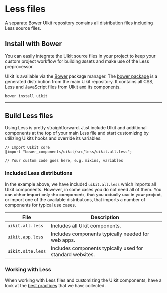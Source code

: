 # Less files

<p class="uk-text-lead">A separate Bower UIkit repository contains all distribution files including Less source files.</p>

## Install with Bower

You can easily integrate the UIkit source files in your project to keep your custom project workflow for building assets and make use of the Less preprocessor.

UIkit is available via the [Bower](http://bower.io/) package manager. The [bower package](https://github.com/uikit/bower-uikit) is a generated distribution from the main UIkit repository. It contains all CSS, Less and JavaScript files from UIkit and its components.

```sh
bower install uikit
```

***

## Build Less files

Using Less is pretty straightforward. Just include UIkit and additional components at the top of your main Less file and start customizing by utilizing UIkits hooks and override its variables.

```
// Import UIkit core
@import "bower_components/uikit/src/less/uikit.all.less";

// Your custom code goes here, e.g. mixins, variables
```

### Included Less distributions

In the example above, we have included `uikit.all.less` which imports all UIkit components. However, in some cases you do not need all of them. You can either import only the components, that you actually use in your project, or import one of the available distributions, that imports a number of components for typical use cases.

| File | Description |
| ---- | ----------- |
| `uikit.all.less`  | Includes all UIkit components. |
| `uikit.app.less`  | Includes components typically needed for web apps. |
| `uikit.site.less` | Includes components typically used for standard websites. |

### Working with Less

When working with Less files and customizing the UIkit components, have a look at the [best practices](theme.md#best-practices) that we have collected.
